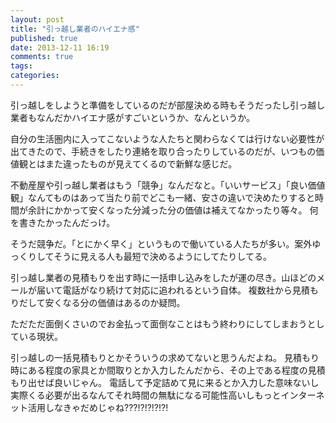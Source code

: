```yaml
---
layout: post
title: "引っ越し業者のハイエナ感"
published: true
date: 2013-12-11 16:19
comments: true
tags: 
categories: 
---
```


引っ越しをしようと準備をしているのだが部屋決める時もそうだったし引っ越し業者もなんだかハイエナ感がすごいというか、なんというか。

自分の生活圏内に入ってこないような人たちと関わらなくては行けない必要性が出てきたので、手続きをしたり連絡を取り合ったりしているのだが、いつもの価値観とはまた違ったものが見えてくるので新鮮な感じだ。

不動産屋や引っ越し業者はもう「競争」なんだなと。「いいサービス」「良い価値観」なんてものはあって当たり前でどこも一緒、安さの違いで決めたりすると時間が余計にかかって安くなった分減った分の価値は補えてなかったり等々。
何を書きたかったんだっけ。

そうだ競争だ。「とにかく早く」というもので働いている人たちが多い。案外ゆっくりしてそうに見える人も最短で決めるようにしてたりしてる。

引っ越し業者の見積もりを出す時に一括申し込みをしたが運の尽き。山ほどのメールが届いて電話がなり続けて対応に追われるという自体。
複数社から見積もりだして安くなる分の価値はあるのか疑問。

ただただ面倒くさいのでお金払って面倒なことはもう終わりにしてしまおうとしている現状。

引っ越しの一括見積もりとかそういうの求めてないと思うんだよね。
見積もり時にある程度の家具とか間取りとか入力したんだから、その上である程度の見積もり出せば良いじゃん。
電話して予定詰めて見に来るとか入力した意味ないし実際くる必要が出るなんてそれ時間の無駄になる可能性高いしもっとインターネット活用しなきゃだめじゃね???!?!?!?!?!

